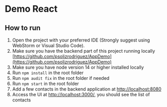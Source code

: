 # Demo React
## How to run
1) Open the project with your preferred IDE (Strongly suggest using WebStorm or Visual Studio Code).
2) Make sure you have the backend part of this project running locally [https://github.com/psolizrodriguez/AppDemo](https://github.com/psolizrodriguez/AppDemo)
3) Make sure you have node version 14 or higher installed locally
4) Run ``npm install`` in the root folder
5) Run ``npm audit fix`` in the root folder if needed
6) Run ``npm start`` in the root folder
7) Add a few contacts in the backend application at [http://localhost:8080](http://localhost:8080)
8) Access the UI at [http://localhost:3000/](http://localhost:3000/), you should see the list of contacts
